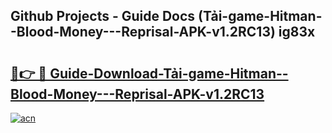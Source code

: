 ## Github Projects - Guide Docs (Tải-game-Hitman--Blood-Money---Reprisal-APK-v1.2RC13) ig83x

# <h2><a href="https://apkcomod.com?title=Tải-game-Hitman--Blood-Money---Reprisal-APK-v1.2RC13">🔗👉 🔴 Guide-Download-Tải-game-Hitman--Blood-Money---Reprisal-APK-v1.2RC13 </a></h2>

[![acn](https://github.com/user-attachments/assets/0f9c940e-d8b0-45ae-aac7-cd30a18b3e1c)](https://apkcomod.com?title=Tải-game-Hitman--Blood-Money---Reprisal-APK-v1.2RC13)
